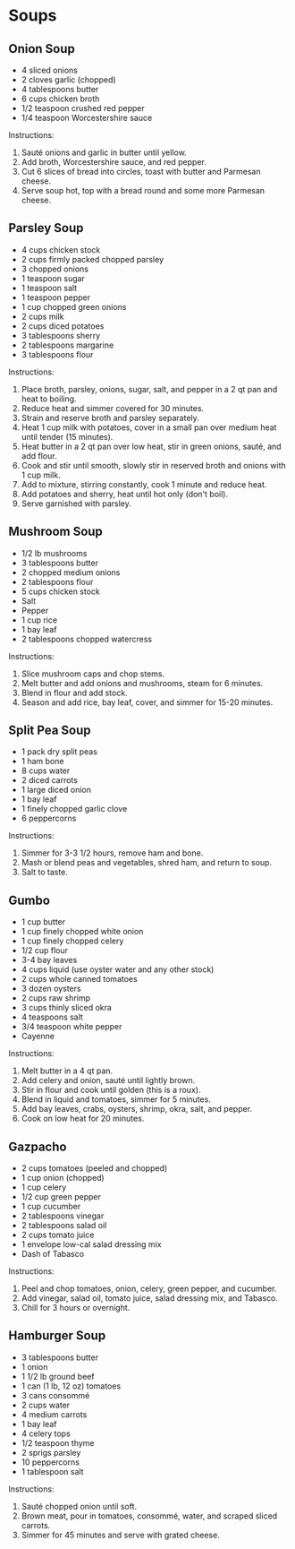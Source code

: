 
# Soups

## Onion Soup

- 4 sliced onions
- 2 cloves garlic (chopped)
- 4 tablespoons butter
- 6 cups chicken broth
- 1/2 teaspoon crushed red pepper
- 1/4 teaspoon Worcestershire sauce

Instructions:
1. Sauté onions and garlic in butter until yellow.
2. Add broth, Worcestershire sauce, and red pepper.
3. Cut 6 slices of bread into circles, toast with butter and Parmesan cheese.
4. Serve soup hot, top with a bread round and some more Parmesan cheese.

## Parsley Soup

- 4 cups chicken stock
- 2 cups firmly packed chopped parsley
- 3 chopped onions
- 1 teaspoon sugar
- 1 teaspoon salt
- 1 teaspoon pepper
- 1 cup chopped green onions
- 2 cups milk
- 2 cups diced potatoes
- 3 tablespoons sherry
- 2 tablespoons margarine
- 3 tablespoons flour

Instructions:
1. Place broth, parsley, onions, sugar, salt, and pepper in a 2 qt pan and heat to boiling.
2. Reduce heat and simmer covered for 30 minutes.
3. Strain and reserve broth and parsley separately.
4. Heat 1 cup milk with potatoes, cover in a small pan over medium heat until tender (15 minutes).
5. Heat butter in a 2 qt pan over low heat, stir in green onions, sauté, and add flour.
6. Cook and stir until smooth, slowly stir in reserved broth and onions with 1 cup milk.
7. Add to mixture, stirring constantly, cook 1 minute and reduce heat.
8. Add potatoes and sherry, heat until hot only (don't boil).
9. Serve garnished with parsley.

## Mushroom Soup

- 1/2 lb mushrooms
- 3 tablespoons butter
- 2 chopped medium onions
- 2 tablespoons flour
- 5 cups chicken stock
- Salt
- Pepper
- 1 cup rice
- 1 bay leaf
- 2 tablespoons chopped watercress

Instructions:
1. Slice mushroom caps and chop stems.
2. Melt butter and add onions and mushrooms, steam for 6 minutes.
3. Blend in flour and add stock.
4. Season and add rice, bay leaf, cover, and simmer for 15-20 minutes.

## Split Pea Soup

- 1 pack dry split peas
- 1 ham bone
- 8 cups water
- 2 diced carrots
- 1 large diced onion
- 1 bay leaf
- 1 finely chopped garlic clove
- 6 peppercorns

Instructions:
1. Simmer for 3-3 1/2 hours, remove ham and bone.
2. Mash or blend peas and vegetables, shred ham, and return to soup.
3. Salt to taste.

## Gumbo

- 1 cup butter
- 1 cup finely chopped white onion
- 1 cup finely chopped celery
- 1/2 cup flour
- 3-4 bay leaves
- 4 cups liquid (use oyster water and any other stock)
- 2 cups whole canned tomatoes
- 3 dozen oysters
- 2 cups raw shrimp
- 3 cups thinly sliced okra
- 4 teaspoons salt
- 3/4 teaspoon white pepper
- Cayenne

Instructions:
1. Melt butter in a 4 qt pan.
2. Add celery and onion, sauté until lightly brown.
3. Stir in flour and cook until golden (this is a roux).
4. Blend in liquid and tomatoes, simmer for 5 minutes.
5. Add bay leaves, crabs, oysters, shrimp, okra, salt, and pepper.
6. Cook on low heat for 20 minutes.

## Gazpacho

- 2 cups tomatoes (peeled and chopped)
- 1 cup onion (chopped)
- 1 cup celery
- 1/2 cup green pepper
- 1 cup cucumber
- 2 tablespoons vinegar
- 2 tablespoons salad oil
- 2 cups tomato juice
- 1 envelope low-cal salad dressing mix
- Dash of Tabasco

Instructions:
1. Peel and chop tomatoes, onion, celery, green pepper, and cucumber.
2. Add vinegar, salad oil, tomato juice, salad dressing mix, and Tabasco.
3. Chill for 3 hours or overnight.

## Hamburger Soup

- 3 tablespoons butter
- 1 onion
- 1 1/2 lb ground beef
- 1 can (1 lb, 12 oz) tomatoes
- 3 cans consommé
- 2 cups water
- 4 medium carrots
- 1 bay leaf
- 4 celery tops
- 1/2 teaspoon thyme
- 2 sprigs parsley
- 10 peppercorns
- 1 tablespoon salt

Instructions:
1. Sauté chopped onion until soft.
2. Brown meat, pour in tomatoes, consommé, water, and scraped sliced carrots.
3. Simmer for 45 minutes and serve with grated cheese.